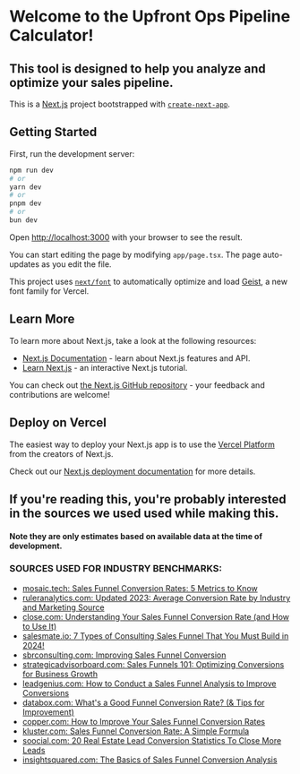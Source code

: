 # Welcome to the Upfront Ops Pipeline Calculator! 
## This tool is designed to help you analyze and optimize your sales pipeline.

This is a [Next.js](https://nextjs.org) project bootstrapped with [`create-next-app`](https://nextjs.org/docs/app/api-reference/cli/create-next-app).

## Getting Started

First, run the development server:

```bash
npm run dev
# or
yarn dev
# or
pnpm dev
# or
bun dev
```

Open [http://localhost:3000](http://localhost:3000) with your browser to see the result.

You can start editing the page by modifying `app/page.tsx`. The page auto-updates as you edit the file.

This project uses [`next/font`](https://nextjs.org/docs/app/building-your-application/optimizing/fonts) to automatically optimize and load [Geist](https://vercel.com/font), a new font family for Vercel.

## Learn More

To learn more about Next.js, take a look at the following resources:

- [Next.js Documentation](https://nextjs.org/docs) - learn about Next.js features and API.
- [Learn Next.js](https://nextjs.org/learn) - an interactive Next.js tutorial.

You can check out [the Next.js GitHub repository](https://github.com/vercel/next.js) - your feedback and contributions are welcome!

## Deploy on Vercel

The easiest way to deploy your Next.js app is to use the [Vercel Platform](https://vercel.com/new?utm_medium=default-template&filter=next.js&utm_source=create-next-app&utm_campaign=create-next-app-readme) from the creators of Next.js.

Check out our [Next.js deployment documentation](https://nextjs.org/docs/app/building-your-application/deploying) for more details.



## If you're reading this, you're probably interested in the sources we used used while making this. 
#### Note they are only estimates based on available data at the time of development.


### SOURCES USED FOR INDUSTRY BENCHMARKS:
- [mosaic.tech: Sales Funnel Conversion Rates: 5 Metrics to Know](https://www.mosaic.tech/financial-metrics/sales-funnel-conversion-rate)
- [ruleranalytics.com: Updated 2023: Average Conversion Rate by Industry and Marketing Source](https://www.ruleranalytics.com/blog/insight/conversion-rate-by-industry/)
- [close.com: Understanding Your Sales Funnel Conversion Rate (and How to Use It)](https://www.close.com/blog/sales-funnel-conversion-rate)
- [salesmate.io: 7 Types of Consulting Sales Funnel That You Must Build in 2024!](https://www.salesmate.io/blog/consulting-sales-funnel/)
- [sbrconsulting.com: Improving Sales Funnel Conversion](https://sbrconsulting.com/improving-sales-funnel-conversion/)
- [strategicadvisorboard.com: Sales Funnels 101: Optimizing Conversions for Business Growth](https://www.strategicadvisorboard.com/blog-posts/sales-funnels-101-optimizing-conversions-for-business-growth)
- [leadgenius.com: How to Conduct a Sales Funnel Analysis to Improve Conversions](https://www.leadgenius.com/resources/how-to-conduct-a-sales-funnel-analysis-to-improve-conversions)
- [databox.com: What's a Good Funnel Conversion Rate? (& Tips for Improvement)](https://databox.com/improve-your-funnel-conversion-rate)
- [copper.com: How to Improve Your Sales Funnel Conversion Rates](https://www.copper.com/resources/sales-funnel-conversion-rate)
- [kluster.com: Sales Funnel Conversion Rate: A Simple Formula](https://www.kluster.com/blog/metrics-funnel-conversion-rate)
- [soocial.com: 20 Real Estate Lead Conversion Statistics To Close More Leads](https://www.soocial.com/real-estate-lead-conversion-statistics/)
- [insightsquared.com: The Basics of Sales Funnel Conversion Analysis](https://www.insightsquared.com/blog/the-basics-of-sales-funnel-conversion-analysis/)